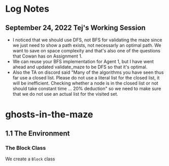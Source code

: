 # Log Notes 
## September 24, 2022 Tej's Working Session
- I noticed that we should use DFS, not BFS for validating the maze since we just need to show a path exists, not necessarly an optimal path. We want to save on space complexity and that's also one of the questions that Cowan has on Assignment 1. 
- We can reuse your BFS implementation for Agent 1, but I have went ahead and updated validate_maze to be DFS so that it's optimal.
- Also the TA on discord said "Many of the algorithms you have seen thus far use a closed list. Please do not use a literal list for the closed list, it will be inefficient. Checking whether a node is in the closed list or not should take constant time ... 20% deduction" so we need to make sure that we do not use an actual list for the visited set.  

# ghosts-in-the-maze

## 1.1 The Environment

### The Block Class
We create a `Block` class 
